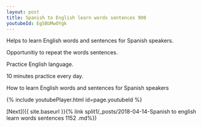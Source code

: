 ```yaml
---
layout: post
title: Spanish to English learn words sentences 900 
youtubeId: Eg5BUMwOYgk
---
```

 
 
Helps to learn English words and sentences for Spanish speakers.

Opportunitiy to repeat the words sentences. 

Practice English language. 
 
10 minutes practice every day. 
 
How to learn English words and sentences for Spanish speakers 
 
{% include youtubePlayer.html id=page.youtubeId %}
 
 
[Next]({{ site.baseurl }}{% link  split1/_posts/2018-04-14-Spanish to english learn words sentences 1152 .md%})
 
